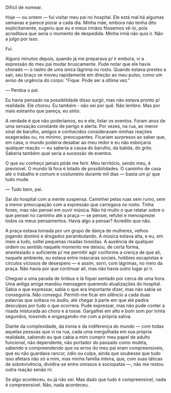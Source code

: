 Difícil de nomear.

Hoje — ou ontem — fui visitar meu pai no hospital. Ele está mal há algumas semanas e parece piorar a cada dia. Minha mãe, embora não tenha dito explicitamente, sugeriu que eu e meus irmãos fôssemos vê-lo, pois acreditava que seria o momento de despedida. Minha irmã não quis ir. Não a julgo por isso.  
  
Fui.  
  
Alguns minutos depois, quando já me preparava p/ ir embora, vi a expressão do meu pai mudar bruscamente. Pude notar que ele havia chorado — o rastro de uma única lágrima no rosto. Quando estava prestes a sair, seu braço se moveu rapidamente em direção ao meu pulso, como um aviso de urgência do corpo: "Fique. Pode ser a última vez."

— Perdoa o pai.  
  
Eu havia pensado na possibilidade disso surgir, mas não estava pronto p/ realidade. Ele chorou. Eu também - não sei por quê. Não lembro. Mas por mais estranho que pareça, eu sinto.

A verdade é que não poderíamos, eu e ele, listar os eventos. Foram anos de uma sensação constante de perigo e alerta. Por vezes, na rua, ao menor sinal de barulho, amigos e conhecidos consideravam minhas reações exageradas ou, no mínimo, preocupantes. Ficariam surpresos ao saber que, em casa, o mundo poderia desabar ao meu redor e eu não esboçaria qualquer reação — eu saberia a causa do barulho, da batida, do grito. Saberia também qual seria a sucessão de eventos.

O que eu conheço jamais pôde me ferir. Meu território, sendo meu, é previsível. O mundo lá fora é lotado de possibilidades. O caminho de casa até o trabalho é comum e costumeiro durante mil dias — basta um p/ que tudo mude.

— Tudo bem, pai.

Saí do hospital com a mente suspensa. Caminhei pelas ruas sem rumo, sem a menor preocupação com a expressão que carregava no rosto. Tinha fones, mas não pensei em ouvir música. Não há muito o que relatar sobre o que pensei no caminho até a praça — se pensei, refutei e menosprezei todos os meus pensamentos. Havia algo a pensar? Acredito que não.

A praça estava tomada por um grupo de dança de mulheres, velhos jogando dominó e drogados perambulando. A música estava alta, e eu, em meio a tudo, soltei pequenas risadas tossidas. A ausência de qualquer ordem ou sentido naquele momento me deixou, de certa forma, anestesiado o suficiente p/ me permitir agir conforme a crença de que ali, naquele ambiente, eu estava entre máscaras sociais, hobbies escapistas e círculos viciosos de desespero — e assim, sorri, com lágrimas, no meio da praça. Não havia por que continuar ali, mas não havia outro lugar p/ ir.

Cheguei a uma parada de ônibus e lá fiquei sentado por cerca de uma hora. Uma antiga amiga mandou mensagem querendo atualizações do hospital. Sabia o que expressar, sabia o que era importante dizer, mas não sabia se conseguiria. Não consegui. Permiti-me ficar em silêncio a cada duas palavras que soltava no áudio, até chegar à parte em que ele pedira desculpas por tudo o que ocorrera. Pude expressar, mas não pude conter a risada misturada ao choro e à tosse. Gargalhei em alto e bom som por trinta segundos, tossindo e engasgando-me com a própria saliva.

Diante da complexidade, da ironia e da indiferença do mundo — com todas aquelas pessoas que vi na rua, cada uma mergulhada em sua própria realidade, sabendo eu que cabia a mim cumprir meu papel de adulto funcional, não dependente, não portador do passado como muleta, sabendo e compreendendo que os erros do meu pai eram compreensíveis, que eu não guardava rancor, ódio ou culpa, ainda que soubesse que tudo isso afetara não só a mim, mas minha família inteira, que, com suas táticas de sobrevivência, dividira-se entre omissos e sociopatas —, não me restou outra reação senão rir.

Se algo aconteceu, eu já não sei. Mas dado que tudo é compreensível, nada é compreensível. Não, nada aconteceu.